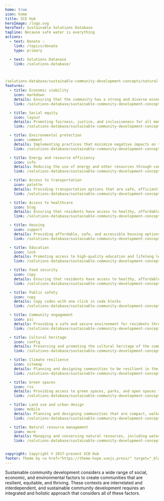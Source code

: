 ```yaml
---
home: true
icon: home
title: SCD Hub
heroImage: /logo.svg
heroText: Sustainable Solutions Database
tagline: Because safe water is everything
actions:
  - text: Donate 💡
    link: /topics/donate
    type: primary

  - text: Solutions Datanase
    link: /solutions-database/



/solutions-database/sustainable-community-development-concepts/natural-reource-management.html
features:
  - title: Economic viability
    icon: markdown
    details: Ensuring that the community has a strong and diverse economy that supports local businesses, creates jobs, and provides economic opportunities
    link: /solutions-database/sustainable-community-development-concepts/economic-viability

  - title: Social equity
    icon: layout
    details: Promoting fairness, justice, and inclusiveness for all members of the community, regardless of race, gender, income, or other social characteristics.
    link: /solutions-database/sustainable-community-development-concepts/social-equity

  - title: Environmental protection
    icon: comment
    details: Implementing practices that minimize negative impacts on the natural environment, conserve natural resources, and promote ecosystem health.
    link: /solutions-database/sustainable-community-development-concepts/environmental-protection

  - title: Energy and resource efficiency
    icon: info
    details: Reducing the use of energy and other resources through conservation, energy-efficient technologies, and renewable energy sources.
    link: /solutions-database/sustainable-community-development-concepts/energy-and-resource-efficiency.html

  - title: Access to transportation
    icon: palette
    details: Providing transportation options that are safe, efficient, and accessible for all members of the community, including public transportation, biking, and walking.
    link: /solutions-database/sustainable-community-development-concepts/access-to-transportation

  - title: Access to healthcare
    icon: blog
    details: Ensuring that residents have access to healthy, affordable, and culturally appropriate food.
    link: /solutions-database/sustainable-community-development-concepts/access-to-healthcare.html

  - title: Housing
    icon: support
    details: Providing affordable, safe, and accessible housing options for all members of the community.
    link: /solutions-database/sustainable-community-development-concepts/housing

  - title: Education
    icon: lock
    details: Promoting access to high-quality education and lifelong learning opportunities.
    link: /solutions-database/sustainable-community-development-concepts/education

  - title: Food security
    icon: copy
    details: Ensuring that residents have access to healthy, affordable, and culturally appropriate food.
    link: /solutions-database/sustainable-community-development-concepts/food-security

  - title: Public safety
    icon: copy
    details: Copy codes with one click in code blocks
    link: /solutions-database/sustainable-community-development-concepts/public-safety

  - title: Community engagement
    icon: pic
    details: Providing a safe and secure environment for residents through community policing, emergency response, and disaster preparedness.
    link: /solutions-database/sustainable-community-development-concepts/community-engagement

  - title: Cultural heritage
    icon: config
    details: Preserving and promoting the cultural heritage of the community, including arts, music, and other cultural expressions
    link: /solutions-database/sustainable-community-development-concepts/cultural-heritage

  - title: Climate resilience
    icon: sitemap
    details: Planning and designing communities to be resilient in the face of changing climate conditions and extreme weather events.
    link: /solutions-database/sustainable-community-development-concepts/climate-resilience

  - title: Green spaces
    icon: rss
    details: Providing access to green spaces, parks, and open spaces for residents to enjoy and connect with nature.
    link: /solutions-database/sustainable-community-development-concepts/green-spaces

  - title: Land use and urban design
    icon: mobile
    details: Planning and designing communities that are compact, walkable, and feature a mix of uses and transportation options.
    link: /solutions-database/sustainable-community-development-concepts/land-use-urban-design

  - title: Natural resource management
    icon: more
    details: Managing and conserving natural resources, including water, forests, wildlife, and other natural areas.
    link: /solutions-database/sustainable-community-development-concepts/natural-resource-management


copyright: Copyright © 2017-present SCD Hub
footer: Theme by <a href="https://theme-hope.vuejs.press/" target="_blank">VuePress Theme Hope</a> | MIT Licensed, 
---
```


Sustainable community development considers a wide range of social, economic, and environmental factors to create communities that are resilient, equitable, and thriving. These contexts are interrelated and interdependent, and sustainable community development requires an integrated and holistic approach that considers all of these factors.



